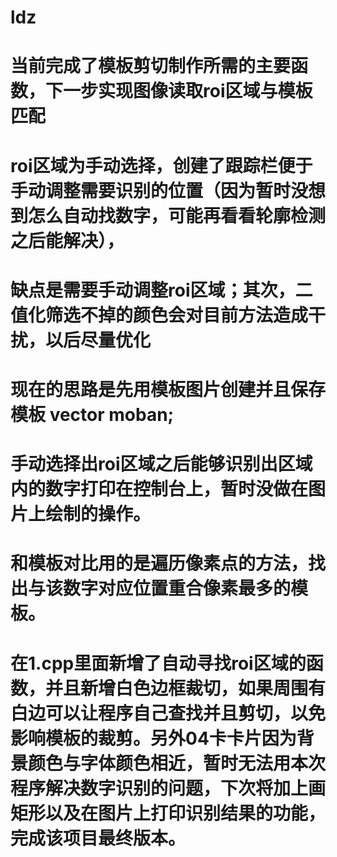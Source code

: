 # ldz

# 当前完成了模板剪切制作所需的主要函数，下一步实现图像读取roi区域与模板匹配

# roi区域为手动选择，创建了跟踪栏便于手动调整需要识别的位置（因为暂时没想到怎么自动找数字，可能再看看轮廓检测之后能解决），
# 缺点是需要手动调整roi区域；其次，二值化筛选不掉的颜色会对目前方法造成干扰，以后尽量优化
# 现在的思路是先用模板图片创建并且保存模板  vector<Mat> moban;
# 手动选择出roi区域之后能够识别出区域内的数字打印在控制台上，暂时没做在图片上绘制的操作。
# 和模板对比用的是遍历像素点的方法，找出与该数字对应位置重合像素最多的模板。

# 在1.cpp里面新增了自动寻找roi区域的函数，并且新增白色边框裁切，如果周围有白边可以让程序自己查找并且剪切，以免影响模板的裁剪。另外04卡卡片因为背景颜色与字体颜色相近，暂时无法用本次程序解决数字识别的问题，下次将加上画矩形以及在图片上打印识别结果的功能，完成该项目最终版本。